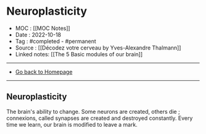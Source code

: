 # Neuroplasticity
- MOC : [[MOC Notes]]
- Date : 2022-10-18
- Tag : #completed - #permanent 
- Source : [[Décodez votre cerveau by Yves-Alexandre Thalmann]]
- Linked notes: [[The 5 Basic modules of our brain]]
-------------------
- [Go back to Homepage](https://misudashi.ga/)
-----

## Neuroplasticity

The brain's ability to change. Some neurons are created, others die ; connexions, called synapses are created and destroyed constantly. Every time we learn, our brain is modified to leave a mark.